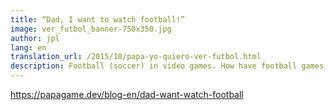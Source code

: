 ```yaml
---
title: “Dad, I want to watch football!”
image: ver_futbol_banner-750x350.jpg
author: jpl
lang: en
translation_url: /2015/10/papa-yo-quiero-ver-futbol.html
description: Football (soccer) in video games. How have football games evolved? Football as a social experience. The dream of creating a football video game.
---
```


https://papagame.dev/blog-en/dad-want-watch-football

